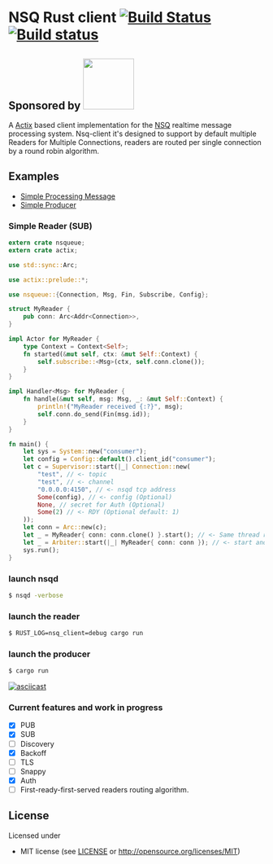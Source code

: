 # NSQ Rust client [![Build Status](https://travis-ci.com/alex179ohm/nsq-client-rs.svg?branch=master)](https://travis-ci.com/alex179ohm/nsq-client-rs) [![Build status](https://ci.appveyor.com/api/projects/status/ov5ryj2r4iy2v7rp/branch/master?svg=true)](https://ci.appveyor.com/project/alex179ohm/nsq-client-rs/branch/master)
Sponsored by <a href="https://tngrm.io"><img src="https://tngrm.io/static/img/tngrm_black.svg" width="100"></a>
---
A [Actix](https://actix.rs/) based client implementation for the [NSQ](https://nsq.io) realtime message processing system.
Nsq-client it's designed to support by default multiple Readers for Multiple Connections, readers are routed per single connection by a round robin algorithm.

## Examples
- [Simple Processing Message](https://github.com/alex179ohm/nsq-client-rs/tree/master/examples/reader)
- [Simple Producer](https://github.com/alex179ohm/nsq-client-rs/tree/master/examples/producer)

### Simple Reader (SUB)
```rust
extern crate nsqueue;
extern crate actix;

use std::sync::Arc;

use actix::prelude::*;

use nsqueue::{Connection, Msg, Fin, Subscribe, Config};

struct MyReader {
    pub conn: Arc<Addr<Connection>>,
}

impl Actor for MyReader {
    type Context = Context<Self>;
    fn started(&mut self, ctx: &mut Self::Context) {
        self.subscribe::<Msg>(ctx, self.conn.clone());
    }
}

impl Handler<Msg> for MyReader {
    fn handle(&mut self, msg: Msg, _: &mut Self::Context) {
        println!("MyReader received {:?}", msg);
        self.conn.do_send(Fin(msg.id));
    }
}

fn main() {
    let sys = System::new("consumer");
    let config = Config::default().client_id("consumer");
    let c = Supervisor::start(|_| Connection::new(
        "test", // <- topic
        "test", // <- channel
        "0.0.0.0:4150", // <- nsqd tcp address
        Some(config), // <- config (Optional)
        None, // secret for Auth (Optional)
        Some(2) // <- RDY (Optional default: 1)
    ));
    let conn = Arc::new(c);
    let _ = MyReader{ conn: conn.clone() }.start(); // <- Same thread reader
    let _ = Arbiter::start(|_| MyReader{ conn: conn }); // <- start another reader in different thread
    sys.run();
}
```
### launch nsqd
```bash
$ nsqd -verbose
```
### launch the reader
```bash
$ RUST_LOG=nsq_client=debug cargo run
```
### launch the producer
```bash
$ cargo run
```

[![asciicast](https://asciinema.org/a/8dZ5QgjN3WCwDhgU8mAX9BMsR.svg)](https://asciinema.org/a/8dZ5QgjN3WCwDhgU8mAX9BMsR)

### Current features and work in progress
- [X] PUB
- [X] SUB
- [ ] Discovery
- [X] Backoff
- [ ] TLS
- [ ] Snappy
- [X] Auth
- [ ] First-ready-first-served readers routing algorithm.

## License

Licensed under
* MIT license (see [LICENSE](LICENSE) or <http://opensource.org/licenses/MIT>)
